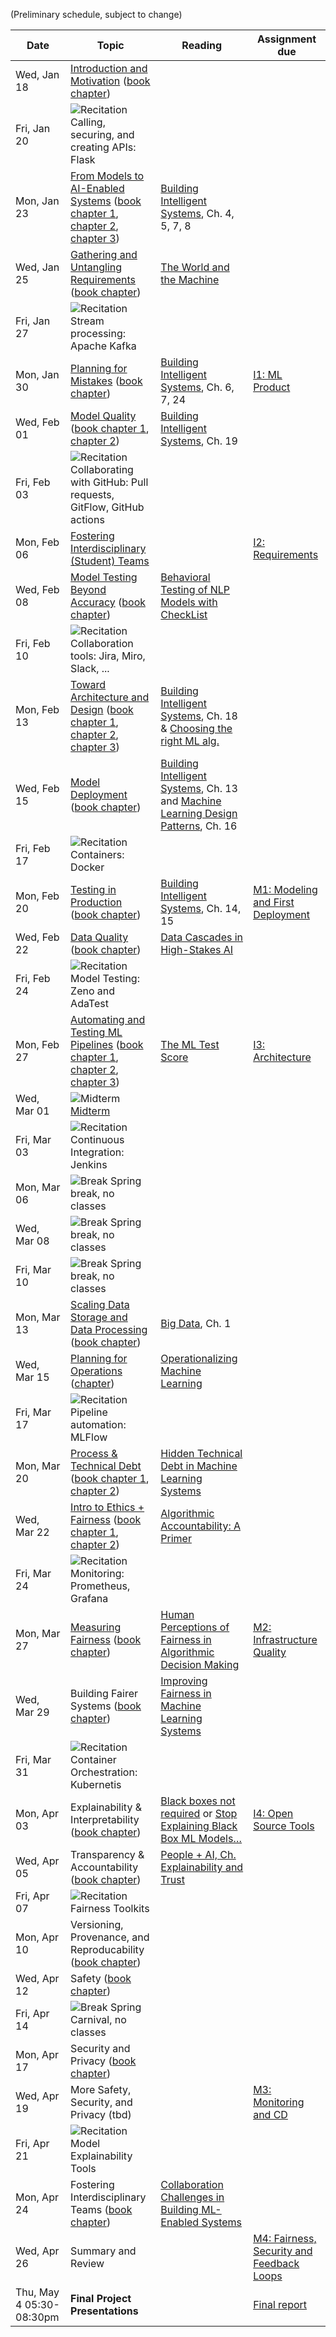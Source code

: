 (Preliminary schedule, subject to change)

| Date  | Topic | Reading | Assignment due |
| -     | -     | -       | -              |
| Wed, Jan 18 | [Introduction and Motivation](https://mlip-cmu.github.io/s2023/slides/01_introduction/intro.html) ([book chapter](https://ckaestne.medium.com/introduction-to-machine-learning-in-production-eef7427426f1)) | |  |
| Fri, Jan 20 | ![Recitation](https://img.shields.io/badge/-rec-yellow.svg) Calling, securing, and creating APIs: Flask | |  |
| Mon, Jan 23 | [From Models to AI-Enabled Systems](https://mlip-cmu.github.io/s2023/slides/02_systems/systems.html) ([book chapter 1](https://ckaestne.medium.com/machine-learning-in-production-from-models-to-systems-e1422ec7cd65), [chapter 2](https://ckaestne.medium.com/when-to-use-machine-learning-83fe9be1b8e1), [chapter 3](https://ckaestne.medium.com/setting-and-measuring-goals-for-machine-learning-projects-c887bc6ab9d0)) | [Building Intelligent Systems](https://cmu.primo.exlibrisgroup.com/permalink/01CMU_INST/6lpsnm/alma991019649190004436), Ch. 4, 5, 7, 8 |  |
| Wed, Jan 25 | [Gathering and Untangling Requirements](https://mlip-cmu.github.io/s2023/slides/03_requirements/requirements.html) ([book chapter](https://ckaestne.medium.com/gathering-requirements-for-ml-enabled-systems-4f0a7a23730f)) | [The World and the Machine](http://mcs.open.ac.uk/mj665/icse17kn.pdf) |  |
| Fri, Jan 27 | ![Recitation](https://img.shields.io/badge/-rec-yellow.svg) Stream processing: Apache Kafka | |  |
| Mon, Jan 30 | [Planning for Mistakes](https://mlip-cmu.github.io/s2023/slides/04_mistakes/mistakes.html) ([book chapter](https://ckaestne.medium.com/planning-for-machine-learning-mistakes-2574f4fcf529)) | [Building Intelligent Systems](https://cmu.primo.exlibrisgroup.com/permalink/01CMU_INST/6lpsnm/alma991019649190004436), Ch. 6, 7, 24 | [I1: ML Product](https://github.com/mlip-cmu/s2023/blob/main/assignments/I1_mlproduct.md) |
| Wed, Feb 01 | [Model Quality](https://mlip-cmu.github.io/s2023/slides/05_modelaccuracy/modelquality1.html) ([book chapter 1](https://ckaestne.medium.com/model-quality-defining-correctness-and-fit-a8361b857df), [chapter 2](https://ckaestne.medium.com/model-quality-measuring-prediction-accuracy-38826216ebcb)) | [Building Intelligent Systems](https://cmu.primo.exlibrisgroup.com/permalink/01CMU_INST/6lpsnm/alma991019649190004436), Ch. 19 |  |
| Fri, Feb 03 | ![Recitation](https://img.shields.io/badge/-rec-yellow.svg) Collaborating with GitHub: Pull requests, GitFlow, GitHub actions | |  |
| Mon, Feb 06 | [Fostering Interdisciplinary (Student) Teams](https://mlip-cmu.github.io/s2023/slides/06_teamwork/teams.html) | | [I2: Requirements](https://github.com/mlip-cmu/s2023/blob/main/assignments/I2_requirements.md) |
| Wed, Feb 08 | [Model Testing Beyond Accuracy](https://mlip-cmu.github.io/s2023/slides/07_modeltesting/modelquality2.html) ([book chapter](https://ckaestne.medium.com/model-quality-slicing-capabilities-invariants-and-other-testing-strategies-27e456027bd)) | [Behavioral Testing of NLP Models with CheckList](https://homes.cs.washington.edu/~wtshuang/static/papers/2020-acl-checklist.pdf) |  |
| Fri, Feb 10 | ![Recitation](https://img.shields.io/badge/-rec-yellow.svg) Collaboration tools: Jira, Miro, Slack, ... | |  |
| Mon, Feb 13 | [Toward Architecture and Design](https://mlip-cmu.github.io/s2023/slides/08_architecture/tradeoffs.html) ([book chapter 1](https://ckaestne.medium.com/architectural-components-in-ml-enabled-systems-78cf76b29a92), [chapter 2](https://ckaestne.medium.com/thinking-like-a-software-architect-121ea6919871), [chapter 3](https://ckaestne.medium.com/quality-drivers-in-architectures-for-ml-enabled-systems-836f21c44334)) | [Building Intelligent Systems](https://cmu.primo.exlibrisgroup.com/permalink/01CMU_INST/6lpsnm/alma991019649190004436), Ch. 18 & [Choosing the right ML alg.](https://hackernoon.com/choosing-the-right-machine-learning-algorithm-68126944ce1f) |  |
| Wed, Feb 15 | [Model Deployment](https://mlip-cmu.github.io/s2023/slides/09_deploying_a_model/deployment.html) ([book chapter](https://ckaestne.medium.com/deploying-a-model-f0b7ffefd06a)) | [Building Intelligent Systems](https://cmu.primo.exlibrisgroup.com/permalink/01CMU_INST/6lpsnm/alma991019649190004436), Ch. 13 and [Machine Learning Design Patterns](https://cmu.primo.exlibrisgroup.com/permalink/01CMU_INST/1feg4j8/alma991019735160604436), Ch. 16 |  |
| Fri, Feb 17 | ![Recitation](https://img.shields.io/badge/-rec-yellow.svg) Containers: Docker | |  |
| Mon, Feb 20 | [Testing in Production](https://mlip-cmu.github.io/s2023/slides/10_qainproduction/qainproduction.html) ([book chapter](https://ckaestne.medium.com/quality-assurance-in-production-for-ml-enabled-systems-4d1b3442316f)) | [Building Intelligent Systems](https://cmu.primo.exlibrisgroup.com/permalink/01CMU_INST/6lpsnm/alma991019649190004436), Ch. 14, 15 | [M1: Modeling and First Deployment](https://github.com/mlip-cmu/s2023/blob/main/assignments/project.md) |
| Wed, Feb 22 | [Data Quality](https://mlip-cmu.github.io/s2023/slides/11_dataquality/dataquality.html)  ([book chapter](https://ckaestne.medium.com/data-quality-for-building-production-ml-systems-2e0cc7e6113f)) | [Data Cascades in High-Stakes AI](https://dl.acm.org/doi/abs/10.1145/3411764.3445518) |                                                              |
| Fri, Feb 24 | ![Recitation](https://img.shields.io/badge/-rec-yellow.svg) Model Testing: Zeno and AdaTest | |  |
| Mon, Feb 27 | [Automating and Testing ML Pipelines](https://mlip-cmu.github.io/s2023/slides/12_pipelinequality/pipelinequality.html) ([book chapter 1](https://ckaestne.medium.com/quality-assurance-basics-6ce1eca9921), [chapter 2](https://ckaestne.medium.com/quality-assurance-for-machine-learning-pipelines-d495b8e5ad6a), [chapter 3](https://ckaestne.medium.com/integration-and-system-testing-bc4db6650d1)) | [The ML Test Score](https://research.google.com/pubs/archive/46555.pdf) | [I3: Architecture](https://github.com/mlip-cmu/s2023/blob/main/assignments/I3_architecture.md) |
| Wed, Mar 01 | ![Midterm](https://img.shields.io/badge/-midterm-blue.svg)[Midterm](https://github.com/mlip-cmu/s2023/tree/main/exams) | |  |
| Fri, Mar 03 | ![Recitation](https://img.shields.io/badge/-rec-yellow.svg) Continuous Integration: Jenkins | |  |
| Mon, Mar 06 | ![Break](https://img.shields.io/badge/-break-red.svg) Spring break, no classes | |  |
| Wed, Mar 08 | ![Break](https://img.shields.io/badge/-break-red.svg) Spring break, no classes | |  |
| Fri, Mar 10 | ![Break](https://img.shields.io/badge/-break-red.svg) Spring break, no classes | |  |
| Mon, Mar 13 | [Scaling Data Storage and Data Processing](https://mlip-cmu.github.io/s2023/slides/13_dataatscale/dataatscale.html) ([book chapter](https://ckaestne.medium.com/scaling-ml-enabled-systems-b5c6b1527bc)) | [Big Data](https://cmu.primo.exlibrisgroup.com/permalink/01CMU_INST/6lpsnm/alma991019577936304436), Ch. 1 |  |
| Wed, Mar 15 | [Planning for Operations](https://mlip-cmu.github.io/s2023/slides/14_operations/operations.html) ([chapter](https://ckaestne.medium.com/planning-for-operations-of-ml-enabled-systems-a3d18e07ef7c)) | [Operationalizing Machine Learning](https://arxiv.org/abs/2209.09125) |  |
| Fri, Mar 17 | ![Recitation](https://img.shields.io/badge/-rec-yellow.svg) Pipeline automation: MLFlow | |  |
| Mon, Mar 20 | [Process & Technical Debt](https://mlip-cmu.github.io/s2023/slides/15_process/process.html) ([book chapter 1](https://ckaestne.medium.com/responsible-ai-engineering-c97e44e6c57a), [chapter 2](https://ckaestne.medium.com/fairness-in-machine-learning-and-ml-enabled-products-8ee05ed8ffc4)) | [Hidden Technical Debt in Machine Learning Systems](http://papers.nips.cc/paper/5656-hidden-technical-debt-in-machine-learning-systems.pdf) |  |
| Wed, Mar 22 | [Intro to Ethics + Fairness](https://mlip-cmu.github.io/s2023/slides/16_intro_ethics_fairness/intro-ethics-fairness.html) ([book chapter 1](https://ckaestne.medium.com/responsible-ai-engineering-c97e44e6c57a), [chapter 2](https://ckaestne.medium.com/fairness-in-machine-learning-and-ml-enabled-products-8ee05ed8ffc4)) | [Algorithmic Accountability: A Primer](https://datasociety.net/wp-content/uploads/2018/04/Data_Society_Algorithmic_Accountability_Primer_FINAL-4.pdf) |  |
| Fri, Mar 24 | ![Recitation](https://img.shields.io/badge/-rec-yellow.svg) Monitoring: Prometheus, Grafana | |  |
| Mon, Mar 27 | [Measuring Fairness](https://mlip-cmu.github.io/s2023/slides/17_fairness_measures/model_fairness.html) ([book chapter](https://ckaestne.medium.com/fairness-in-machine-learning-and-ml-enabled-products-8ee05ed8ffc4)) | [Human Perceptions of Fairness in Algorithmic Decision Making](https://dl.acm.org/doi/pdf/10.1145/3178876.3186138) | [M2: Infrastructure Quality](https://github.com/mlip-cmu/s2023/blob/main/assignments/project.md#milestone-2-model-and-infrastructure-quality) |
| Wed, Mar 29 | Building Fairer Systems ([book chapter](https://ckaestne.medium.com/fairness-in-machine-learning-and-ml-enabled-products-8ee05ed8ffc4)) | [Improving Fairness in Machine Learning Systems](http://users.umiacs.umd.edu/~hal/docs/daume19fairness.pdf)                                                |  |
| Fri, Mar 31 | ![Recitation](https://img.shields.io/badge/-rec-yellow.svg) Container Orchestration: Kubernetis | |  |
| Mon, Apr 03 | Explainability & Interpretability ([book chapter](https://ckaestne.medium.com/interpretability-and-explainability-a80131467856)) | [Black boxes not required](https://dataskeptic.com/blog/episodes/2020/black-boxes-are-not-required) or [Stop Explaining Black Box ML Models…](https://arxiv.org/abs/1811.10154) | [I4: Open Source Tools](https://github.com/mlip-cmu/s2023/blob/main/assignments/I4_mlops_tools.md) |
| Wed, Apr 05 | Transparency & Accountability ([book chapter](https://ckaestne.medium.com/transparency-and-accountability-in-ml-enabled-systems-f8ed0b6fd183)) | [People + AI, Ch. Explainability and Trust](https://pair.withgoogle.com/chapter/explainability-trust/) |  |
| Fri, Apr 07 | ![Recitation](https://img.shields.io/badge/-rec-yellow.svg) Fairness Toolkits | |  |
| Mon, Apr 10 | Versioning, Provenance, and Reproducability ([book chapter](https://ckaestne.medium.com/versioning-provenance-and-reproducibility-in-production-machine-learning-355c48665005)) | |  |
| Wed, Apr 12 | Safety ([book chapter](https://ckaestne.medium.com/safety-in-ml-enabled-systems-b5a5901933ac)) | |  |
| Fri, Apr 14 | ![Break](https://img.shields.io/badge/-break-red.svg) Spring Carnival, no classes | |  |
| Mon, Apr 17 | Security and Privacy ([book chapter](https://ckaestne.medium.com/security-and-privacy-in-ml-enabled-systems-1855f561b894)) | |  |
| Wed, Apr 19 | More Safety, Security, and Privacy (tbd) | | [M3: Monitoring and CD](https://github.com/mlip-cmu/s2023/blob/main/assignments/project.md#milestone-3-monitoring-and-continuous-deployment) |
| Fri, Apr 21 | ![Recitation](https://img.shields.io/badge/-rec-yellow.svg) Model Explainability Tools | |  |
| Mon, Apr 24 | Fostering Interdisciplinary Teams ([book chapter](https://ckaestne.medium.com/building-machine-learning-products-with-interdisciplinary-teams-a1fdfbf49e81)) | [Collaboration Challenges in Building ML-Enabled Systems](https://arxiv.org/abs/2110.10234) |  |
| Wed, Apr 26 | Summary and Review | | [M4: Fairness, Security and Feedback Loops](https://github.com/mlip-cmu/s2023/blob/main/assignments/project.md#milestone-4-fairness-security-and-feedback-loops) |
| Thu, May 4 05:30-08:30pm | **Final Project Presentations** | | [Final report](https://github.com/mlip-cmu/s2023/blob/main/assignments/project.md#final-report-and-presentation) |
